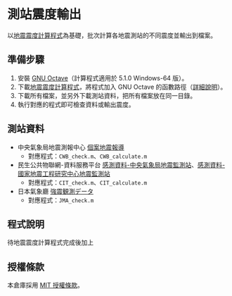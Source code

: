 # 測站震度輸出
以[地震震度計算程式](https://github.com/chemars/Seismic-Intensity-Scales)為基礎，批次計算各地震測站的不同震度並輸出到檔案。

## 準備步驟
1. 安裝 [GNU Octave](https://www.gnu.org/software/octave/)（計算程式適用於 5.1.0 Windows-64 版）。
2. 下載[地震震度計算程式](https://github.com/chemars/Seismic-Intensity-Scales)，將程式加入 GNU Octave 的函數路徑（[詳細說明](https://octave.org/doc/interpreter/Manipulating-the-Load-Path.html)）。
3. 下載所有檔案，並另外下載測站資料，把所有檔案放在同一目錄。
4. 執行對應的程式即可檢查資料或輸出震度。

## 測站資料
* 中央氣象局地震測報中心 [個案地震報導](https://scweb.cwb.gov.tw/zh-tw/page/disaster/3)
  - 對應程式：`CWB_check.m`、`CWB_calculate.m`
* 民生公共物聯網-資料服務平台 [感測資料-中央氣象局地震監測站](https://ci.taiwan.gov.tw/dsp/environmental_eq_cwb.aspx)、[感測資料-國家地震工程研究中心地震監測站](https://ci.taiwan.gov.tw/dsp/environmental_eq_ncree.aspx)
  - 對應程式：`CIT_check.m`、`CIT_calculate.m`
* 日本氣象廳 [強震観測データ](https://www.data.jma.go.jp/svd/eqev/data/kyoshin/jishin/index.html)
  - 對應程式：`JMA_check.m`

## 程式說明
待地震震度計算程式完成後加上

## 授權條款
本倉庫採用 [MIT 授權條款](https://github.com/chemars/Seismic-Intensity-Scales/blob/master/LICENSE)。
